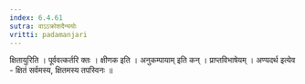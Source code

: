 ```yaml
---
index: 6.4.61
sutra: वाऽऽक्रोशदैन्ययोः
vritti: padamanjari
---
```


  क्षितायुरिति । पूर्ववत्कर्तरि क्तः । क्षीणक इति । अनुकम्पायाम् इति कन् । प्राप्तविभाषेयम् । अण्यदर्थ इत्येव - क्षितं सर्वमस्य, क्षितमस्य तपस्विनः ॥